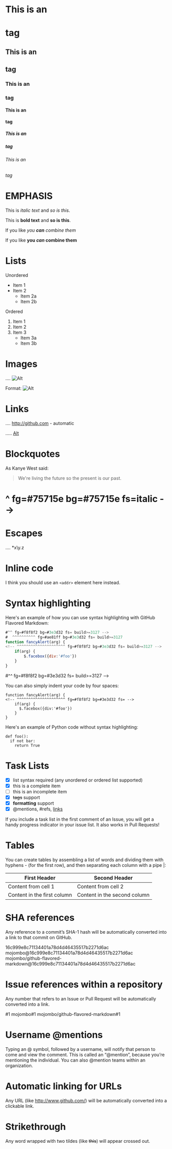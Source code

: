 <!-- COLOR SCHEME TEST "Monokarlos/Monokarlos.tmTheme" "Markdown" -->

# This is an <h1> tag
<!-- ^ fg=#a6e22e fs=bold build>=3127 -->

## This is an <h2> tag
<!-- ^ fg=#a6e22e fs=bold build>=3127 -->

### This is an <h3> tag
<!-- ^ fg=#a6e22e fs=bold build>=3127 -->

#### This is an <h4> tag
<!-- ^ fg=#a6e22e fs=bold build>=3127 -->

##### This is an <h5> tag
<!--  ^ fg=#a6e22e fs=bold build>=3127 -->

###### This is an <h6> tag
<!-- ^ fg=#75715e fs=bold build>=3127 -->
<!--   ^ fg=#a6e22e fs=bold build>=3127 -->

# EMPHASIS

This is *italic text* and _so is this_.
<!-- ^^^ fg=#f8f8f2 fs= -->
<!--    ^ fg=#75715e fs=italic -->
<!--     ^^^^^^^^^^^ fg=#f8f8f2 fs=italic -->
<!--                ^ fg=#75715e fs=italic -->
<!--                 ^^^^^ fg=#f8f8f2 fs= -->
<!--                      ^ fg=#75715e fs=italic -->
<!--                       ^^^^^^^^^^ fg=#f8f8f2 fs=italic -->
<!--                                 ^ fg=#75715e fs=italic -->
<!--                                  ^ fg=#f8f8f2 fs= -->

This is **bold text** and __so is this__.
<!-- ^^^ fg=#f8f8f2 fs= -->
<!--    ^^ fg=#75715e fs=bold -->
<!--      ^^^^^^^^^ fg=#f8f8f2 fs=bold -->
<!--               ^^ fg=#75715e fs=bold -->
<!--                 ^^^^^ fg=#f8f8f2 fs= -->
<!--                      ^^ fg=#75715e fs=bold -->
<!--                        ^^^^^^^^^^ fg=#f8f8f2 fs=bold -->
<!--                                  ^^ fg=#75715e fs=bold -->
<!--                                    ^ fg=#f8f8f2 fs= -->

If you like *you **can** combine them*
<!-- ^^^^^^^ fg=#f8f8f2 fs= -->
<!--        ^ fg=#75715e fs=italic -->
<!--         ^^^^ fg=#f8f8f2 fs=italic -->
<!--             ^^ fg=#75715e fs=italic bold -->
<!--               ^^^ fg=#f8f8f2 fs=italic bold -->
<!--                  ^^ fg=#75715e fs=italic bold -->
<!--                    ^^^^^^^^^^^^^ fg=#f8f8f2 fs=italic -->
<!--                                 ^ fg=#75715e fs=italic -->

If you like **you *can* combine them**
<!-- ^^^^^^^ fg=#f8f8f2 fs= -->
<!--        ^^ fg=#75715e fs=bold -->
<!--          ^^^^ fg=#f8f8f2 fs=bold -->
<!--              ^ fg=#75715e fs=bold italic -->
<!--               ^^^ fg=#f8f8f2 fs=bold italic -->
<!--                  ^ fg=#75715e fs=bold italic -->
<!--                   ^^^^^^^^^^^^^ fg=#f8f8f2 fs=bold -->
<!--                                ^^ fg=#75715e fs=bold -->

# Lists

Unordered

* Item 1
* Item 2
  * Item 2a
  * Item 2b

Ordered

1. Item 1
2. Item 2
3. Item 3
   * Item 3a
   * Item 3b

# Images

.... ![Alt](url)
<!-- ^^ fg=#f8f8f2 fs= -->
<!--   ^^^ fg=#e6db74 fs= -->
<!--      ^^ fg=#f8f8f2 fs= -->
<!--        ^^^ fg=#66d9ef fs=underline -->
<!--           ^ fg=#f8f8f2 fs= -->

Format: ![Alt](url)
<!-- ^^^^^ fg=#f8f8f2 fs= -->
<!--      ^^^ fg=#e6db74 fs= -->
<!--         ^^ fg=#f8f8f2 fs= -->
<!--           ^^^ fg=#66d9ef fs=underline -->
<!--              ^ fg=#f8f8f2 fs= -->

# Links

.... http://github.com - automatic
<!-- ^^^^^^^^^^^^^^^^^ fg=#66d9ef fs=underline build>=3127 -->
<!--                  ^^^^^^^^^^^^ fg=#f8f8f2 fs= -->

..... [Alt](url)
<!--  ^ fg=#f8f8f2 fs= -->
<!--   ^^^ fg=#e6db74 fs= -->
<!--      ^^ fg=#f8f8f2 fs= -->
<!--        ^^^ fg=#66d9ef fs=underline -->
<!--           ^ fg=#f8f8f2 fs= -->

# Blockquotes

As Kanye West said:

  > We're living the future so
  > the present is our past.
# ^ fg=#75715e bg=#75715e fs=italic -->
<!-- ^^^^^^^^^^^^^^^^^^^^^^^ fg=#f8f8f2 fs=italic -->

# Escapes

.... \*x\\y\.z
<!-- ^^ fg=#ae81ff fs= -->
<!--   ^ fg=#f8f8f2 fs= -->
<!--    ^^ fg=#ae81ff fs= -->
<!--      ^ fg=#f8f8f2 fs= -->
<!--       ^^ fg=#ae81ff fs= -->
<!--         ^ fg=#f8f8f2 fs= -->

# Inline code

I think you should use an `<addr>` element here instead.
<!--                  ^^^^ fg=#f8f8f2 fs= -->
<!--                      ^ fg=#75715e fs= -->
<!--                       ^^^^^^ fg=#f8f8f2 fs= -->
<!--                             ^ fg=#75715e fs= -->
<!--                              ^^^ fg=#f8f8f2 fs= -->

# Syntax highlighting

Here's an example of how you can use syntax highlighting with GitHub Flavored Markdown:

```javascript
#^^ fg=#f8f8f2 bg=#3e3d32 fs= build>=3127 -->
#  ^^^^^^^^^^ fg=#ae81ff bg=#3e3d32 fs= build>=3127
function fancyAlert(arg) {
<!-- ^^^^^^^^^^^^^^^^^^^^^ fg=#f8f8f2 bg=#3e3d32 fs= build>=3127 -->
    if(arg) {
        $.facebox({div:'#foo'})
    }
}
```
#^^ fg=#f8f8f2 bg=#3e3d32 fs= build>=3127 -->

You can also simply indent your code by four spaces:

    function fancyAlert(arg) {
    <!-- ^^^^^^^^^^^^^^^^^^^^^ fg=#f8f8f2 bg=#3e3d32 fs= -->
        if(arg) {
          $.facebox({div:'#foo'})
        }
    }
<!--^ fg=#f8f8f2 bg=#3e3d32 fs= build>=3127 -->

Here's an example of Python code without syntax highlighting:

    def foo():
      if not bar:
        return True

# Task Lists

- [x] list syntax required (any unordered or ordered list supported)
- [x] this is a complete item
- [ ] this is an incomplete item
- [x] <del>tags</del> support
  <!--^ fg=#f8f8f2 fs= -->
  <!-- ^^^ fg=#f92672 fs= build>=3127 -->
  <!--    ^^^^^^^ fg=#f8f8f2 fs= -->
  <!--           ^^^ fg=#f92672 fs= build>=3127 -->
  <!--              ^^^^^^^^^ fg=#f8f8f2 fs= -->
- [x] **formatting** support
  <!--^^ fg=#75715e fs=bold -->
  <!--  ^^^^^^^^^^ fg=#f8f8f2 fs=bold -->
  <!--            ^^ fg=#75715e fs=bold -->
  <!--              ^^^^^^^^ fg=#f8f8f2 fs= -->
- [x] @mentions, #refs, [links]()
  <!-- ^^^^^^^^^^^^^^^^^^ fg=#f8f8f2 fs= -->
  <!--                   ^^^^^^^^ fg=#f8f8f2 fs= build>=3127 -->

If you include a task list in the first comment of an Issue, you will get a handy progress indicator in your issue list. It also works in Pull Requests!

# Tables

You can create tables by assembling a list of words and dividing them with hyphens - (for the first row), and then separating each column with a pipe |:

First Header | Second Header
------------ | -------------
Content from cell 1 | Content from cell 2
Content in the first column | Content in the second column

# SHA references

Any reference to a commit’s SHA-1 hash will be automatically converted into a link to that commit on GitHub.

16c999e8c71134401a78d4d46435517b2271d6ac
mojombo@16c999e8c71134401a78d4d46435517b2271d6ac
mojombo/github-flavored-markdown@16c999e8c71134401a78d4d46435517b2271d6ac

# Issue references within a repository

Any number that refers to an Issue or Pull Request will be automatically converted into a link.

#1
mojombo#1
mojombo/github-flavored-markdown#1

# Username @mentions

Typing an @ symbol, followed by a username, will notify that person to come and view the comment. This is called an “@mention”, because you’re mentioning the individual. You can also @mention teams within an organization.
<!-- ^^^^^^^^^^^^^^^^^^^^^^^^^^^^^^^^^^^^^^^^^^^^^^^^^^^^^^^^^^^^^^^^^^^^^^^^^^^^^^^^^^^^^^^^^^^^^^^^^^^^^^^^^^^^^^^^^^^^^^^^^^^^^^^^^^^^^^^^^^^^^^^^^^^^^^^^^^^^^^^^^^^^^^^^^^^^^^^^^^^^^^^^^^^^^^^^^^^^^^^^^^^^^^^^^^^^^^^^ fg=#f8f8f2 fs= -->

# Automatic linking for URLs

Any URL (like http://www.github.com/) will be automatically converted into a clickable link.
<!-- ^^^^^^^^^ fg=#f8f8f2 fs= -->
<!--          ^^^^^^^^^^^^^^^^^^^^^^ fg=#66d9ef fs=underline build>=3127-->
<!--                                ^^^^^^^^^^^^^^^^^^^^^^^^^^^^^^^^^^^^^^^^^^^^^^^^^^^^^^^^ fg=#f8f8f2 fs= -->

# Strikethrough

Any word wrapped with two tildes (like ~~this~~) will appear crossed out.
<!-- ^^^^^^^^^^^^^^^^^^^^^^^^^^^^^^^^^^^^^^^^^^^^^^^^^^^^^^^^^^^^^^^^^^^^ fg=#f8f8f2 fs= -->
